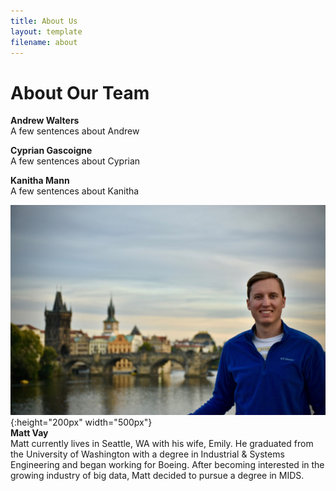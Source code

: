 ```yaml
---
title: About Us
layout: template
filename: about
--- 
```


# About Our Team

**Andrew Walters** <br/>
A few sentences about Andrew

**Cyprian Gascoigne** <br/>
A few sentences about Cyprian

**Kanitha Mann** <br/>
A few sentences about Kanitha


![Vay Pic](Vay_Picture.jpg){:height="200px" width="500px"} <br/>
**Matt Vay** <br/>
Matt currently lives in Seattle, WA with his wife, Emily. He graduated from the University of Washington with a degree in Industrial & Systems Engineering and began working for Boeing. After becoming interested in the growing industry of big data, Matt decided to pursue a degree in MIDS.

